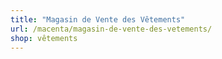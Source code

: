 ```yaml
---
title: "Magasin de Vente des Vêtements"
url: /macenta/magasin-de-vente-des-vetements/
shop: vêtements
---
```


